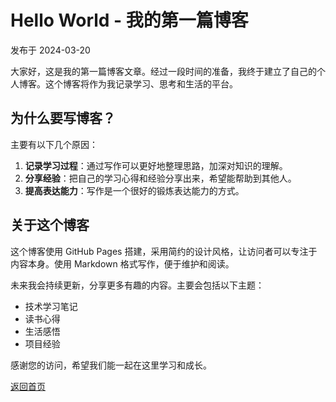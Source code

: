 # Hello World - 我的第一篇博客

发布于 2024-03-20

大家好，这是我的第一篇博客文章。经过一段时间的准备，我终于建立了自己的个人博客。这个博客将作为我记录学习、思考和生活的平台。

## 为什么要写博客？

主要有以下几个原因：

1. **记录学习过程**：通过写作可以更好地整理思路，加深对知识的理解。
2. **分享经验**：把自己的学习心得和经验分享出来，希望能帮助到其他人。
3. **提高表达能力**：写作是一个很好的锻炼表达能力的方式。

## 关于这个博客

这个博客使用 GitHub Pages 搭建，采用简约的设计风格，让访问者可以专注于内容本身。使用 Markdown 格式写作，便于维护和阅读。

未来我会持续更新，分享更多有趣的内容。主要会包括以下主题：

- 技术学习笔记
- 读书心得
- 生活感悟
- 项目经验

感谢您的访问，希望我们能一起在这里学习和成长。

[返回首页](../../) 